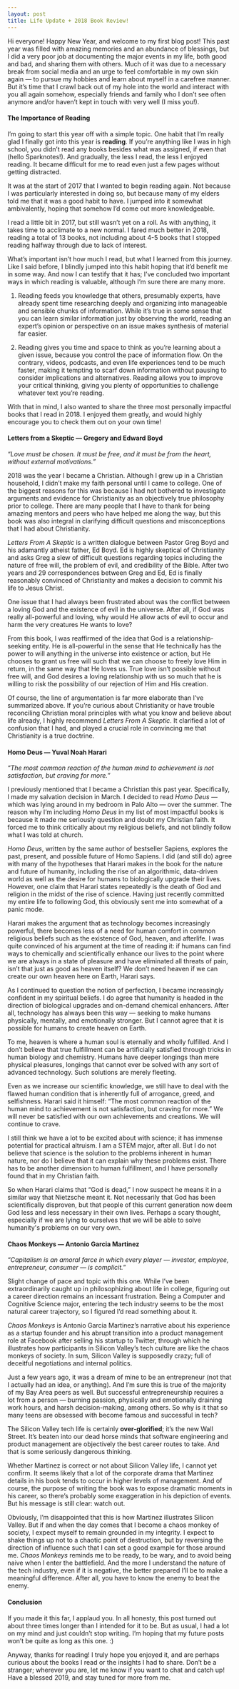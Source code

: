 ```yaml
---
layout: post
title: Life Update + 2018 Book Review!
---
```

Hi everyone! Happy New Year, and welcome to my first blog post! This past year was filled with amazing memories and an abundance of blessings, but I did a very poor job at documenting the major events in my life, both good and bad, and sharing them with others. Much of it was due to a necessary break from social media and an urge to feel comfortable in my own skin again — to pursue my hobbies and learn about myself in a carefree manner. But it’s time that I crawl back out of my hole into the world and interact with you all again somehow, especially friends and family who I don’t see often anymore and/or haven’t kept in touch with very well (I miss you!).

#### The Importance of Reading

I’m going to start this year off with a simple topic. One habit that I’m really glad I finally got into this year is **reading**. If you’re anything like I was in high school, you didn’t read any books besides what was assigned, if even that (hello Sparknotes!). And gradually, the less I read, the less I enjoyed reading. It became difficult for me to read even just a few pages without getting distracted. 

It was at the start of 2017 that I wanted to begin reading again. Not because I was particularly interested in doing so, but because many of my elders told me that it was a good habit to have. I jumped into it somewhat ambivalently, hoping that somehow I’d come out more knowledgeable. 

I read a little bit in 2017, but still wasn’t yet on a roll. As with anything, it takes time to acclimate to a new normal. I fared much better in 2018, reading a total of 13 books, not including about 4-5 books that I stopped reading halfway through due to lack of interest. 

What’s important isn’t how much I read, but what I learned from this journey. Like I said before, I blindly jumped into this habit hoping that it’d benefit me in some way. And now I can testify that it has; I’ve concluded two important ways in which reading is valuable, although I’m sure there are many more.

1. Reading feeds you knowledge that others, presumably experts, have already spent time researching deeply and organizing into manageable and sensible chunks of information. While it’s true in some sense that you can learn similar information just by observing the world, reading an expert’s opinion or perspective on an issue makes synthesis of material far easier. 

2. Reading gives you time and space to think as you’re learning about a given issue, because you control the pace of information flow. On the contrary, videos, podcasts, and even life experiences tend to be much faster, making it tempting to scarf down information without pausing to consider implications and alternatives. Reading allows you to improve your critical thinking, giving you plenty of opportunities to challenge whatever text you’re reading.

With that in mind, I also wanted to share the three most personally impactful books that I read in 2018. I enjoyed them greatly, and would highly encourage you to check them out on your own time!

#### Letters from a Skeptic — Gregory and Edward Boyd

_“Love must be chosen. It must be free, and it must be from the heart, without external motivations.”_

2018 was the year I became a Christian. Although I grew up in a Christian household, I didn’t make my faith personal until I came to college. One of the biggest reasons for this was because I had not bothered to investigate arguments and evidence for Christianity as an objectively true philosophy prior to college. There are many people that I have to thank for being amazing mentors and peers who have helped me along the way, but this book was also integral in clarifying difficult questions and misconceptions that I had about Christianity. 

*Letters From A Skeptic* is a written dialogue between Pastor Greg Boyd and his adamantly atheist father, Ed Boyd. Ed is highly skeptical of Christianity and asks Greg a slew of difficult questions regarding topics including the nature of free will, the problem of evil, and credibility of the Bible. After two years and 29 correspondences between Greg and Ed, Ed is finally reasonably convinced of Christianity and makes a decision to commit his life to Jesus Christ.

One issue that I had always been frustrated about was the conflict between a loving God and the existence of evil in the universe. After all, if God was really all-powerful and loving, why would He allow acts of evil to occur and harm the very creatures He wants to love?

From this book, I was reaffirmed of the idea that God is a relationship-seeking entity. He is all-powerful in the sense that He technically has the power to will anything in the universe into existence or action, but He chooses to grant us free will such that we can choose to freely love Him in return, in the same way that He loves us. True love isn’t possible without free will, and God desires a loving relationship with us so much that he is willing to risk the possibility of our rejection of Him and His creation. 

Of course, the line of argumentation is far more elaborate than I’ve summarized above. If you’re curious about Christianity or have trouble reconciling Christian moral principles with what you know and believe about life already, I highly recommend *Letters From A Skeptic*. It clarified a lot of confusion that I had, and played a crucial role in convincing me that Christianity is a true doctrine. 

#### Homo Deus — Yuval Noah Harari

_“The most common reaction of the human mind to achievement is not satisfaction, but craving for more.”_

I previously mentioned that I became a Christian this past year. Specifically, I made my salvation decision in March. I decided to read *Homo Deus* — which was lying around in my bedroom in Palo Alto — over the summer. The reason why I’m including *Homo Deus* in my list of most impactful books is because it made me seriously question and doubt my Christian faith. It forced me to think critically about my religious beliefs, and not blindly follow what I was told at church. 

*Homo Deus*, written by the same author of bestseller Sapiens, explores the past, present, and possible future of Homo Sapiens. I did (and still do) agree with many of the hypotheses that Harari makes in the book for the nature and future of humanity, including the rise of an algorithmic, data-driven world as well as the desire for humans to biologically upgrade their lives. However, one claim that Harari states repeatedly is the death of God and religion in the midst of the rise of science. Having just recently committed my entire life to following God, this obviously sent me into somewhat of a panic mode. 

Harari makes the argument that as technology becomes increasingly powerful, there becomes less of a need for human comfort in common religious beliefs such as the existence of God, heaven, and afterlife. I was quite convinced of his argument at the time of reading it: if humans can find ways to chemically and scientifically enhance our lives to the point where we are always in a state of pleasure and have eliminated all threats of pain, isn’t that just as good as heaven itself? We don’t need heaven if we can create our own heaven here on Earth, Harari says. 

As I continued to question the notion of perfection, I became increasingly confident in my spiritual beliefs. I do agree that humanity is headed in the direction of biological upgrades and on-demand chemical enhancers. After all, technology has always been this way — seeking to make humans physically, mentally, and emotionally stronger. But I cannot agree that it is possible for humans to create heaven on Earth. 

To me, heaven is where a human soul is eternally and wholly fulfilled. And I don’t believe that true fulfillment can be artificially satisfied through tricks in human biology and chemistry. Humans have deeper longings than mere physical pleasures, longings that cannot ever be solved with any sort of advanced technology. Such solutions are merely fleeting. 

Even as we increase our scientific knowledge, we still have to deal with the flawed human condition that is inherently full of arrogance, greed, and selfishness. Harari said it himself: “The most common reaction of the human mind to achievement is not satisfaction, but craving for more.” We will never be satisfied with our own achievements and creations. We will continue to crave.

I still think we have a lot to be excited about with science; it has immense potential for practical altruism. I am a STEM major, after all. But I do not believe that science is the solution to the problems inherent in human nature, nor do I believe that it can explain why these problems exist. There has to be another dimension to human fulfillment, and I have personally found that in my Christian faith. 

So when Harari claims that “God is dead,” I now suspect he means it in a similar way that Nietzsche meant it. Not necessarily that God has been scientifically disproven, but that people of this current generation now deem God less and less necessary in their own lives. Perhaps a scary thought, especially if we are lying to ourselves that we will be able to solve humanity's problems on our very own. 

#### Chaos Monkeys — Antonio Garcia Martinez
_“Capitalism is an amoral farce in which every player — investor, employee, entrepreneur, consumer — is complicit.”_

Slight change of pace and topic with this one. While I’ve been extraordinarily caught up in philosophizing about life in college, figuring out a career direction remains an incessant frustration. Being a Computer and Cognitive Science major, entering the tech industry seems to be the most natural career trajectory, so I figured I’d read something about it.

*Chaos Monkeys* is Antonio Garcia Martinez’s narrative about his experience as a startup founder and his abrupt transition into a product management role at Facebook after selling his startup to Twitter, through which he illustrates how participants in Silicon Valley’s tech culture are like the chaos monkeys of society. In sum, Silicon Valley is supposedly crazy; full of deceitful negotiations and internal politics. 

Just a few years ago, it was a dream of mine to be an entrepreneur (not that I actually had an idea, or anything). And I’m sure this is true of the majority of my Bay Area peers as well. But successful entrepreneurship requires a lot from a person — burning passion, physically and emotionally draining work hours, and harsh decision-making, among others. So why is it that so many teens are obsessed with become famous and successful in tech?

The Silicon Valley tech life is certainly **over-glorified**; it’s the new Wall Street. It’s beaten into our dead horse minds that software engineering and product management are objectively the best career routes to take. And that is some seriously dangerous thinking. 

Whether Martinez is correct or not about Silicon Valley life, I cannot yet confirm. It seems likely that a lot of the corporate drama that Martinez details in his book tends to occur in higher levels of management. And of course, the purpose of writing the book was to expose dramatic moments in his career, so there’s probably some exaggeration in his depiction of events. But his message is still clear: watch out. 

Obviously, I’m disappointed that this is how Martinez illustrates Silicon Valley. But if and when the day comes that I become a chaos monkey of society, I expect myself to remain grounded in my integrity. I expect to shake things up not to a chaotic point of destruction, but by reversing the direction of influence such that I can set a good example for those around me. *Chaos Monkeys* reminds me to be ready, to be wary, and to avoid being naive when I enter the battlefield. And the more I understand the nature of the tech industry, even if it is negative, the better prepared I’ll be to make a meaningful difference. After all, you have to know the enemy to beat the enemy. 

#### Conclusion

If you made it this far, I applaud you. In all honesty, this post turned out about three times longer than I intended for it to be. But as usual, I had a lot on my mind and just couldn’t stop writing. I’m hoping that my future posts won’t be quite as long as this one. :) 

Anyway, thanks for reading! I truly hope you enjoyed it, and are perhaps curious about the books I read or the insights I had to share. Don’t be a stranger; wherever you are, let me know if you want to chat and catch up! Have a blessed 2019, and stay tuned for more from me. 
